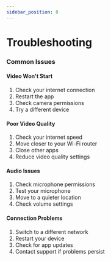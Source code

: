 ```yaml
---
sidebar_position: 8
---
```


# Troubleshooting

### Common Issues

#### Video Won't Start

1. Check your internet connection
2. Restart the app
3. Check camera permissions
4. Try a different device

#### Poor Video Quality

1. Check your internet speed
2. Move closer to your Wi-Fi router
3. Close other apps
4. Reduce video quality settings

#### Audio Issues

1. Check microphone permissions
2. Test your microphone
3. Move to a quieter location
4. Check volume settings

#### Connection Problems

1. Switch to a different network
2. Restart your device
3. Check for app updates
4. Contact support if problems persist